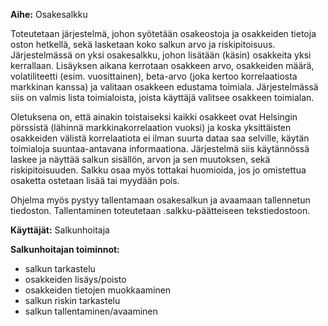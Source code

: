 **Aihe:** Osakesalkku 

Toteutetaan järjestelmä, johon syötetään osakeostoja ja osakkeiden tietoja oston hetkellä, sekä lasketaan koko salkun arvo ja riskipitoisuus. Järjestelmässä on yksi osakesalkku, johon lisätään (käsin) osakkeita yksi kerrallaan. Lisäyksen aikana kerrotaan osakkeen arvo, osakkeiden määrä, volatiliteetti (esim. vuosittainen), beta-arvo (joka kertoo korrelaatiosta markkinan kanssa) ja valitaan osakkeen edustama toimiala. Järjestelmässä siis on valmis lista toimialoista, joista käyttäjä valitsee osakkeen toimialan.

Oletuksena on, että ainakin toistaiseksi kaikki osakkeet ovat Helsingin pörssistä (lähinnä markkinakorrelaation vuoksi) ja koska yksittäisten osakkeiden välistä korrelaatiota ei ilman suurta dataa saa selville, käytän toimialoja suuntaa-antavana informaationa. Järjestelmä siis käytännössä laskee ja näyttää salkun sisällön, arvon ja sen muutoksen, sekä riskipitoisuuden. Salkku osaa myös tottakai huomioida, jos jo omistettua osaketta ostetaan lisää tai myydään pois.

Ohjelma myös pystyy tallentamaan osakesalkun ja avaamaan tallennetun tiedoston. Tallentaminen toteutetaan .salkku-päätteiseen tekstiedostoon.

**Käyttäjät:** Salkunhoitaja

**Salkunhoitajan toiminnot:**
* salkun tarkastelu
* osakkeiden lisäys/poisto
* osakkeiden tietojen muokkaaminen
* salkun riskin tarkastelu
* salkun tallentaminen/avaaminen
